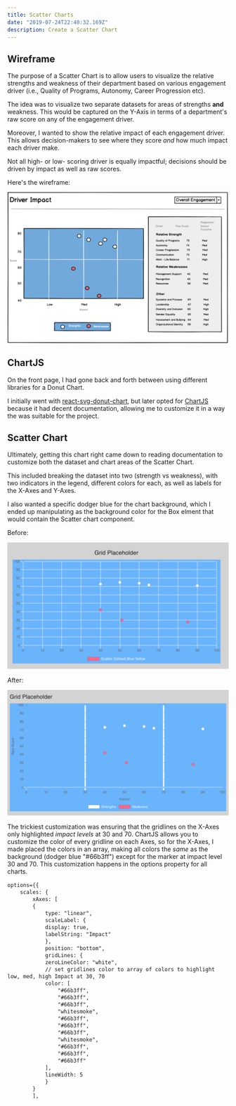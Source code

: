 ```yaml
---
title: Scatter Charts
date: "2019-07-24T22:40:32.169Z"
description: Create a Scatter Chart
---
```


## Wireframe

The purpose of a Scatter Chart is to allow users to visualize the relative strengths and weakness of their department based on various engagement driver (i.e., Quality of Programs, Autonomy, Career Progression etc).

The idea was to visualize two separate datasets for areas of strengths **and** weakness. This would be captured on the Y-Axis in terms of a department's raw score on any of the engagement driver.

Moreover, I wanted to show the relative impact of each engagement driver. This allows decision-makers to see where they score _and_ how much impact each driver make.

Not all high- or low- scoring driver is equally impactful; decisions should be driven by impact as well as raw scores.

Here's the wireframe:

![Driver Impact Wireframe](./driverimpact_wireframe.png)

## ChartJS

On the front page, I had gone back and forth between using different libraries for a Donut Chart.

I initially went with [react-svg-donut-chart](https://www.npmjs.com/package/react-svg-donut-chart), but later opted for [ChartJS](https://www.chartjs.org/) because it had decent documentation, allowing me to customize it in a way the was suitable for the project.

## Scatter Chart

Ultimately, getting this chart right came down to reading documentation to customize both the dataset and chart areas of the Scatter Chart.

This included breaking the dataset into two (strength vs weakness), with two indicators in the legend, different colors for each, as well as labels for the X-Axes and Y-Axes.

I also wanted a specific dodger blue for the chart background, which I ended up manipulating as the background color for the Box elment that would contain the Scatter chart component.

Before:

![Before](./before_scatter.png)

After:

![After](./after_scatter.png)

The trickiest customization was ensuring that the gridlines on the X-Axes only highlighted _impact levels_ at 30 and 70. ChartJS allows you to customize the color of every gridline on each Axes, so for the X-Axes, I made placed the colors in an array, making all colors the _same_ as the background (dodger blue "#66b3ff") except for the marker at impact level 30 and 70. This customization happens in the options property for all charts.

```
options={{
    scales: {
        xAxes: [
        {
            type: "linear",
            scaleLabel: {
            display: true,
            labelString: "Impact"
            },
            position: "bottom",
            gridLines: {
            zeroLineColor: "white",
            // set gridlines color to array of colors to highlight low, med, high Impact at 30, 70
            color: [
                "#66b3ff",
                "#66b3ff",
                "#66b3ff",
                "whitesmoke",
                "#66b3ff",
                "#66b3ff",
                "#66b3ff",
                "whitesmoke",
                "#66b3ff",
                "#66b3ff",
                "#66b3ff"
            ],
            lineWidth: 5
            }
        }
        ],
```
